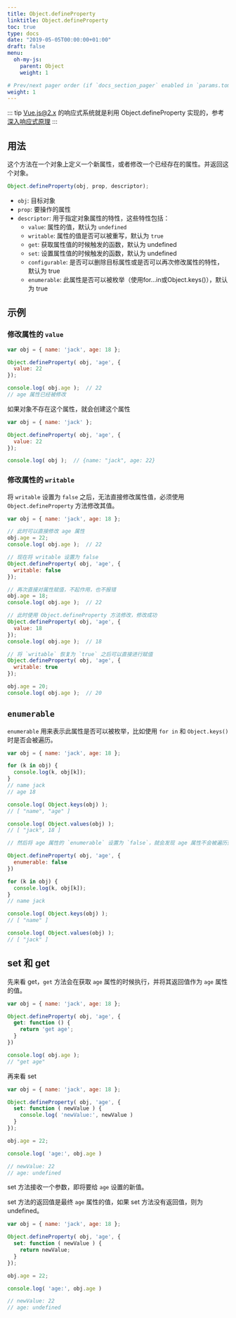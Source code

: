 ```yaml
---
title: Object.defineProperty
linktitle: Object.defineProperty
toc: true
type: docs
date: "2019-05-05T00:00:00+01:00"
draft: false
menu:
  oh-my-js:
    parent: Object
    weight: 1

# Prev/next pager order (if `docs_section_pager` enabled in `params.toml`)
weight: 1
---
```


::: tip
Vue.js@2.x 的响应式系统就是利用 Object.defineProperty 实现的，参考 [深入响应式原理](https://cn.vuejs.org/v2/guide/reactivity.html)
:::

## 用法

这个方法在一个对象上定义一个新属性，或者修改一个已经存在的属性。并返回这个对象。

```js
Object.defineProperty(obj, prop, descriptor);
```

+ `obj`: 目标对象
+ `prop`: 要操作的属性
+ `descriptor`: 用于指定对象属性的特性，这些特性包括：
  - `value`: 属性的值，默认为 `undefined`
  - `writable`: 属性的值是否可以被重写，默认为 `true`
  - `get`: 获取属性值的时候触发的函数，默认为 undefined
  - `set`: 设置属性值的时候触发的函数，默认为 undefined
  - `configurable`: 是否可以删除目标属性或是否可以再次修改属性的特性，默认为 true
  - `enumerable`: 此属性是否可以被枚举（使用for...in或Object.keys()），默认为 true


## 示例

### 修改属性的 `value`

```js
var obj = { name: 'jack', age: 18 };

Object.defineProperty( obj, 'age', {
  value: 22
});

console.log( obj.age );  // 22
// age 属性已经被修改
```

如果对象不存在这个属性，就会创建这个属性

```js
var obj = { name: 'jack' };

Object.defineProperty( obj, 'age', {
  value: 22
});

console.log( obj );  // {name: "jack", age: 22}
```

### 修改属性的 `writable`

将 `writable` 设置为 `false` 之后，无法直接修改属性值，必须使用 `Object.defineProperty` 方法修改其值。

```js
var obj = { name: 'jack', age: 18 };

// 此时可以直接修改 age 属性
obj.age = 22;
console.log( obj.age );  // 22

// 现在将 writable 设置为 false
Object.defineProperty( obj, 'age', {
  writable: false
});

// 再次直接对属性赋值，不起作用，也不报错
obj.age = 18;
console.log( obj.age );  // 22

// 此时使用 Object.defineProperty 方法修改，修改成功
Object.defineProperty( obj, 'age', {
  value: 18
});
console.log( obj.age );  // 18

// 将 `writable` 恢复为 `true` 之后可以直接进行赋值
Object.defineProperty( obj, 'age', {
  writable: true
});

obj.age = 20;
console.log( obj.age );  // 20
```

## `enumerable`

`enumerable` 用来表示此属性是否可以被枚举，比如使用 `for in` 和 `Object.keys()` 时是否会被遍历。

```js
var obj = { name: 'jack', age: 18 };

for (k in obj) {
  console.log(k, obj[k]);
}
// name jack
// age 18

console.log( Object.keys(obj) );
// [ "name", "age" ]

console.log( Object.values(obj) );
// [ "jack", 18 ]

// 然后将 age 属性的 `enumerable` 设置为 `false`，就会发现 age 属性不会被遍历到

Object.defineProperty( obj, 'age', {
  enumerable: false
})

for (k in obj) {
  console.log(k, obj[k]);
}
// name jack

console.log( Object.keys(obj) );
// [ "name" ]

console.log( Object.values(obj) );
// [ "jack" ]
```

## set 和 get

先来看 get，`get` 方法会在获取 `age` 属性的时候执行，并将其返回值作为 `age` 属性的值。

```js
var obj = { name: 'jack', age: 18 };

Object.defineProperty( obj, 'age', {
  get: function () {
    return 'get age';
  }
})

console.log( obj.age );
// "get age"
```

再来看 set

```js
var obj = { name: 'jack', age: 18 };

Object.defineProperty( obj, 'age', {
  set: function ( newValue ) {
    console.log( 'newValue:', newValue )
  }
});

obj.age = 22;

console.log( 'age:', obj.age )

// newValue: 22
// age: undefined
```

set 方法接收一个参数，即将要给 `age` 设置的新值。

set 方法的返回值是最终 `age` 属性的值，如果 set 方法没有返回值，则为 undefined。

```js
var obj = { name: 'jack', age: 18 };

Object.defineProperty( obj, 'age', {
  set: function ( newValue ) {
    return newValue;
  }
});

obj.age = 22;

console.log( 'age:', obj.age )

// newValue: 22
// age: undefined
```
